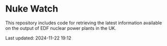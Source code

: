 # Nuke Watch

This repository includes code for retrieving the latest information available on the output of EDF nuclear power plants in the UK.

Last updated: 2024-11-22 19:12